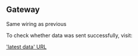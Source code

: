 ## Gateway

Same wiring as previous

To check whether data was sent successfully, visit:

['latest data' URL](http://64.227.0.108:8600/api/latest)

